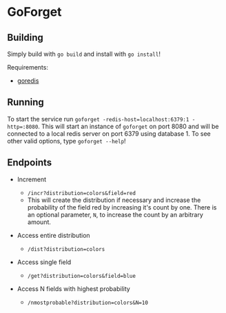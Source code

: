# GoForget

## Building

Simply build with `go build` and install with `go install`!

Requirements:

* [goredis](http://github.com/garyburd/redigo)


## Running

To start the service run `goforget -redis-host=localhost:6379:1 -http=:8080`.
This will start an instance of `goforget` on port 8080 and will be connected to
a local redis server on port 6379 using database 1.  To see other valid
options, type `goforget --help`!

## Endpoints

* Increment
  * `/incr?distribution=colors&field=red`
  * This will create the distribution if necessary and increase the probability
    of the field red by increasing it's count by one.  There is an optional
    parameter, `N`, to increase the count by an arbitrary amount.

* Access entire distribution
  * `/dist?distribution=colors`

* Access single field
  * `/get?distribution=colors&field=blue`

* Access N fields with highest probability
  * `/nmostprobable?distribution=colors&N=10`
